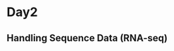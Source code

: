 # Day2

## Handling Sequence Data (RNA-seq)

<object data="../assets/IBB2022v2.pdf" width="1000" height="500" margin = "auto"></object>
